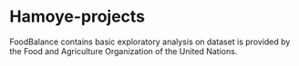 # Hamoye-projects
FoodBalance contains basic exploratory analysis on dataset is provided by the Food and Agriculture Organization of the United Nations.
